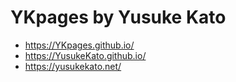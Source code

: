 # YKpages by Yusuke Kato

- https://YKpages.github.io/
- https://YusukeKato.github.io/
- https://yusukekato.net/
